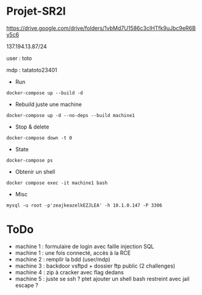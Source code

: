 # Projet-SR2I

https://drive.google.com/drive/folders/1vbMd7U1586c3cIHTfk9uJbc9eR6By5c6

137.194.13.87/24

user : toto

mdp : tatatoto23401

* Run

`docker-compose up --build -d`

* Rebuild juste une machine
  
`docker-compose up -d --no-deps --build machine1`

* Stop & delete

`docker-compose down -t 0`

* State

`docker-compose ps`

* Obtenir un shell

`docker compose exec -it machine1 bash`

* Misc

`mysql -u root -p'zeajkeazelkEZJLEA' -h 10.1.0.147 -P 3306`

# ToDo

- machine 1 : formulaire de login avec faille injection SQL
- machine 1 : une fois connecté, accès à la RCE
- machine 2 : remplir la bdd (user/mdp)
- machine 3 : backdoor vsftpd + dossier ftp public (2 challenges)
- machine 4 : zip à cracker avec flag dedans
- machine 5 : juste se ssh ? ptet ajouter un shell bash restreint avec jail escape ?